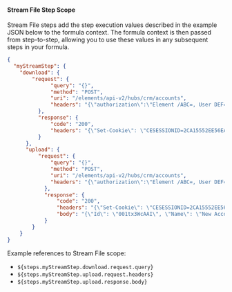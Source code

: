#### Stream File Step Scope

Stream File steps add the step execution values described in the example JSON below to the formula context. The formula context is then passed from step-to-step, allowing you to use these values in any subsequent steps in your formula.

```json
{
  "myStreamStep": {
    "download": {
        "request": {
              "query": "{}",
              "method": "POST",
              "uri": "/elements/api-v2/hubs/crm/accounts",
              "headers": "{\"authorization\":\"Element /ABC=, User DEF=, Organization GHI\",\"content-length\":\"14\",\"host\":\"jjwyse.ngrok.io\",\"content-type\":\"application/json}"
          },
          "response": {
              "code": "200",
              "headers": "{\"Set-Cookie\": \"CESESSIONID=2CA15552EE56EAF65BF1102F6CACEACC;Path=/elements/;HttpOnly\"}"
          }
      },
      "upload": {
          "request": {
              "query": "{}",
              "method": "POST",
              "uri": "/elements/api-v2/hubs/crm/accounts",
              "headers": "{\"authorization\":\"Element /ABC=, User DEF=, Organization GHI\",\"content-length\":\"14\",\"host\":\"jjwyse.ngrok.io\",\"content-type\":\"application/json}"
            },
            "response": {
                "code": "200",
                "headers": "{\"Set-Cookie\": \"CESESSIONID=2CA15552EE56EAF65BF1102F6CACEACC;Path=/elements/;HttpOnly\"}",
                "body": "{\"Id\": \"001tx3WcAAI\", \"Name\": \"New Account Name\"}"
            }
        }
    }
}
```

Example references to Stream File scope:

* `${steps.myStreamStep.download.request.query}`
* `${steps.myStreamStep.upload.request.headers}`
* `${steps.myStreamStep.upload.response.body}`
